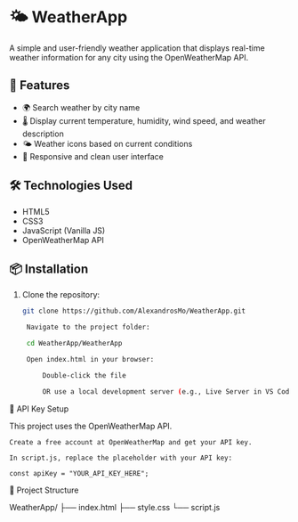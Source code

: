 # 🌤️ WeatherApp

A simple and user-friendly weather application that displays real-time weather information for any city using the OpenWeatherMap API.

## 🚀 Features

- 🌍 Search weather by city name
- 🌡️ Display current temperature, humidity, wind speed, and weather description
- 🌤️ Weather icons based on current conditions
- 📱 Responsive and clean user interface

## 🛠️ Technologies Used

- HTML5  
- CSS3  
- JavaScript (Vanilla JS)  
- OpenWeatherMap API  

## 📦 Installation

1. Clone the repository:
   ```bash
   git clone https://github.com/AlexandrosMo/WeatherApp.git

    Navigate to the project folder:

    cd WeatherApp/WeatherApp

    Open index.html in your browser:

        Double-click the file

        OR use a local development server (e.g., Live Server in VS Code)

🔑 API Key Setup

This project uses the OpenWeatherMap API.

    Create a free account at OpenWeatherMap and get your API key.

    In script.js, replace the placeholder with your API key:

    const apiKey = "YOUR_API_KEY_HERE";

📁 Project Structure

WeatherApp/
├── index.html
├── style.css
└── script.js
